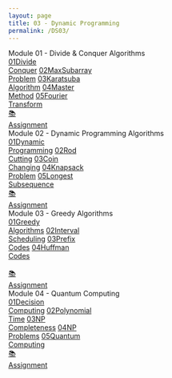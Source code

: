 ```yaml
---
layout: page
title: 03 - Dynamic Programming
permalink: /DS03/
---
```


<div class="row"><div class="btn text" markdown="1">
<div class="btn name">Module 01 - Divide & Conquer Algorithms</div>
<div class="row" style="grid-template-columns: 1fr 1fr 1fr 1fr 1fr 1fr;">
  <a href="/01-MSDS/DS03/M101/" class="btn box1"><span class="btn box11">01</span>Divide    <br>Conquer</a>
  <a href="/01-MSDS/DS03/M102/" class="btn box1"><span class="btn box11">02</span>MaxSubarray<br>Problem</a>
  <a href="/01-MSDS/DS03/M103/" class="btn box1"><span class="btn box11">03</span>Karatsuba <br>Algorithm</a>
  <a href="/01-MSDS/DS03/M104/" class="btn box1"><span class="btn box11">04</span>Master    <br>Method</a>
  <a href="/01-MSDS/DS03/M105/" class="btn box1"><span class="btn box11">05</span>Fourier   <br>Transform</a>
  <br> 
  <a href="//" class="btn box2">📚<br>Assignment</a>
</div></div></div>

<div class="row"><div class="btn text" markdown="1">
<div class="btn name">Module 02 - Dynamic Programming Algorithms</div>
<div class="row" style="grid-template-columns: 1fr 1fr 1fr 1fr 1fr 1fr;">
  <a href="/01-MSDS/DS03/M201/" class="btn box1"><span class="btn box11">01</span>Dynamic   <br>Programming</a>
  <a href="/01-MSDS/DS03/M202/" class="btn box1"><span class="btn box11">02</span>Rod       <br>Cutting</a>
  <a href="/01-MSDS/DS03/M203/" class="btn box1"><span class="btn box11">03</span>Coin      <br>Changing</a>
  <a href="/01-MSDS/DS03/M204/" class="btn box1"><span class="btn box11">04</span>Knapsack  <br>Problem</a>
  <a href="/01-MSDS/DS03/M205/" class="btn box1"><span class="btn box11">05</span>Longest   <br>Subsequence</a>
  <br> 
  <a href="//" class="btn box2">📚<br>Assignment</a>
</div></div></div>

<div class="row"><div class="btn text" markdown="1">
<div class="btn name">Module 03 - Greedy Algorithms</div>
<div class="row" style="grid-template-columns: 1fr 1fr 1fr 1fr 1fr 1fr;">
  <a href="/01-MSDS/DS03/M301/" class="btn box1"><span class="btn box11">01</span>Greedy    <br>Algorithms</a>
  <a href="/01-MSDS/DS03/M302/" class="btn box1"><span class="btn box11">02</span>Interval  <br>Scheduling</a>
  <a href="/01-MSDS/DS03/M303/" class="btn box1"><span class="btn box11">03</span>Prefix    <br>Codes</a>
  <a href="/01-MSDS/DS03/M304/" class="btn box1"><span class="btn box11">04</span>Huffman   <br>Codes</a>
  <br>
  <br>
  <a href="//" class="btn box2">📚<br>Assignment</a>
</div></div></div>

<div class="row"><div class="btn text" markdown="1">
<div class="btn name">Module 04 - Quantum Computing</div>
<div class="row" style="grid-template-columns: 1fr 1fr 1fr 1fr 1fr 1fr;">
  <a href="/01-MSDS/DS03/M401/" class="btn box1"><span class="btn box11">01</span>Decision  <br>Computing</a>
  <a href="/01-MSDS/DS03/M402/" class="btn box1"><span class="btn box11">02</span>Polynomial<br>Time</a>
  <a href="/01-MSDS/DS03/M403/" class="btn box1"><span class="btn box11">03</span>NP     <br>Completeness</a>
  <a href="/01-MSDS/DS03/M404/" class="btn box1"><span class="btn box11">04</span>NP     <br>Problems</a>
  <a href="/01-MSDS/DS03/M405/" class="btn box1"><span class="btn box11">05</span>Quantum   <br>Computing</a>
  <br> 
  <a href="//" class="btn box2">📚<br>Assignment</a>
</div></div></div>
